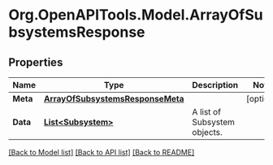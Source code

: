 
# Org.OpenAPITools.Model.ArrayOfSubsystemsResponse

## Properties

Name | Type | Description | Notes
------------ | ------------- | ------------- | -------------
**Meta** | [**ArrayOfSubsystemsResponseMeta**](ArrayOfSubsystemsResponseMeta.md) |  | [optional] 
**Data** | [**List&lt;Subsystem&gt;**](Subsystem.md) | A list of Subsystem objects. | 

[[Back to Model list]](../README.md#documentation-for-models)
[[Back to API list]](../README.md#documentation-for-api-endpoints)
[[Back to README]](../README.md)

